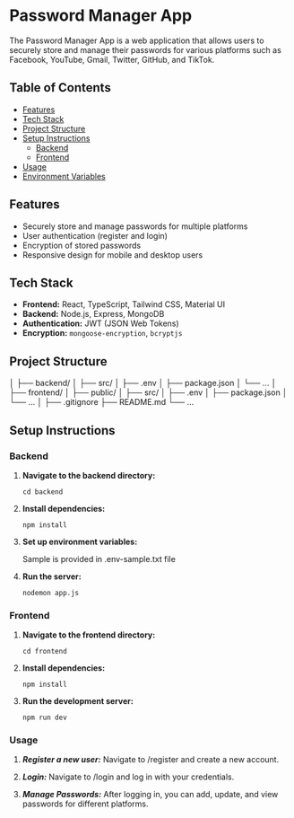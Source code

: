 # Password Manager App

The Password Manager App is a web application that allows users to securely store and manage their passwords for various platforms such as Facebook, YouTube, Gmail, Twitter, GitHub, and TikTok.

## Table of Contents

- [Features](#features)
- [Tech Stack](#tech-stack)
- [Project Structure](#project-structure)
- [Setup Instructions](#setup-instructions)
  - [Backend](#backend)
  - [Frontend](#frontend)
- [Usage](#usage)
- [Environment Variables](#environment-variables)

## Features

- Securely store and manage passwords for multiple platforms
- User authentication (register and login)
- Encryption of stored passwords
- Responsive design for mobile and desktop users

## Tech Stack

- **Frontend:** React, TypeScript, Tailwind CSS, Material UI
- **Backend:** Node.js, Express, MongoDB
- **Authentication:** JWT (JSON Web Tokens)
- **Encryption:** `mongoose-encryption`, `bcryptjs`

## Project Structure

│
├── backend/
│ ├── src/
│ ├── .env
│ ├── package.json
│ └── ...
│
├── frontend/
│ ├── public/
│ ├── src/
│ ├── .env
│ ├── package.json
│ └── ...
│
├── .gitignore
├── README.md
└── ...


## Setup Instructions

### Backend

1. **Navigate to the backend directory:**

   ```
   cd backend
   ```
2. **Install dependencies:**

    ```
    npm install
    ```
3. **Set up environment variables:**

    Sample is provided in .env-sample.txt file

4. **Run the server:**

    ```
    nodemon app.js 
    ```

### Frontend

1. **Navigate to the frontend directory:**

    ```
   cd frontend
   ```

2. **Install dependencies:**

    ```
    npm install
    ```

3. **Run the development server:**

    ```
    npm run dev
    ```

### Usage

1. ***Register a new user:***
Navigate to /register and create a new account.

2. ***Login:***
Navigate to /login and log in with your credentials.

3. ***Manage Passwords:***
After logging in, you can add, update, and view passwords for different platforms.